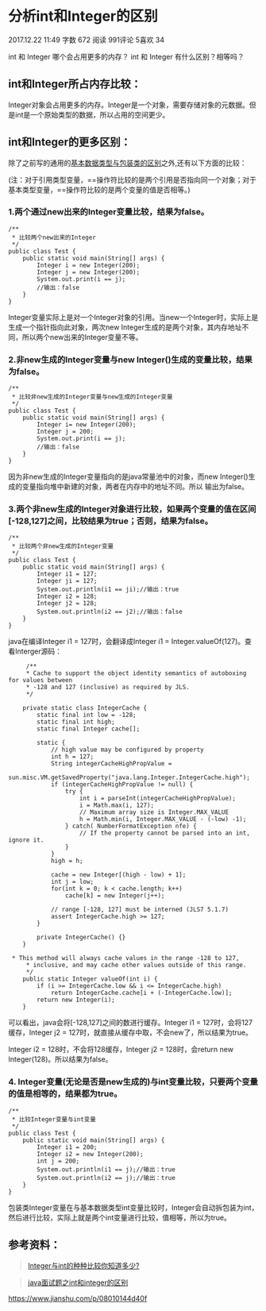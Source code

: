 # 分析int和Integer的区别

2017.12.22 11:49 字数 672 阅读 991评论 5喜欢 34

int 和 Integer 哪个会占用更多的内存？ int 和 Integer 有什么区别？相等吗？

## int和Integer所占内存比较：

Integer对象会占用更多的内存。Integer是一个对象，需要存储对象的元数据。但是int是一个原始类型的数据，所以占用的空间更少。

## int和Integer的更多区别：

除了之前写的通用的[基本数据类型与包装类的区别](https://link.jianshu.com/?t=https%3A%2F%2Famyyanjie.github.io%2F2017%2F10%2F08%2FBrief-Analysis-on-the-Differences-between-Java-Primitives-and-Wrappers%2F)之外,还有以下方面的比较：

(注：对于引用类型变量，==操作符比较的是两个引用是否指向同一个对象；对于基本类型变量，==操作符比较的是两个变量的值是否相等。)

### 1.两个通过new出来的Integer变量比较，结果为false。

```
/**
 * 比较两个new出来的Integer
 */
public class Test {
    public static void main(String[] args) {
        Integer i = new Integer(200);
        Integer j = new Integer(200);
        System.out.print(i == j);
        //输出：false
    }
}

```

Integer变量实际上是对一个Integer对象的引用。当new一个Integer时，实际上是生成一个指针指向此对象，两次new Integer生成的是两个对象，其内存地址不同，所以两个new出来的Integer变量不等。

### 2.非new生成的Integer变量与new Integer()生成的变量比较，结果为false。

```
/**
 * 比较非new生成的Integer变量与new生成的Integer变量
 */
public class Test {
    public static void main(String[] args) {
        Integer i= new Integer(200);
        Integer j = 200;
        System.out.print(i == j);
        //输出：false
    }
}

```

因为非new生成的Integer变量指向的是java常量池中的对象，而new Integer()生成的变量指向堆中新建的对象，两者在内存中的地址不同。所以 输出为false。

### 3.两个非new生成的Integer对象进行比较，如果两个变量的值在区间[-128,127]之间，比较结果为true；否则，结果为false。 

```
/**
 * 比较两个非new生成的Integer变量
 */
public class Test {
    public static void main(String[] args) {
        Integer i1 = 127;
        Integer ji = 127;
        System.out.println(i1 == ji);//输出：true
        Integer i2 = 128;
        Integer j2 = 128;
        System.out.println(i2 == j2);//输出：false
    }
}

```

java在编译Integer i1 = 127时，会翻译成Integer i1 = Integer.valueOf(127)。查看Interger源码：

```
     /**
     * Cache to support the object identity semantics of autoboxing for values between
     * -128 and 127 (inclusive) as required by JLS.
     */

    private static class IntegerCache {
        static final int low = -128;
        static final int high;
        static final Integer cache[];

        static {
            // high value may be configured by property
            int h = 127;
            String integerCacheHighPropValue =
                sun.misc.VM.getSavedProperty("java.lang.Integer.IntegerCache.high");
            if (integerCacheHighPropValue != null) {
                try {
                    int i = parseInt(integerCacheHighPropValue);
                    i = Math.max(i, 127);
                    // Maximum array size is Integer.MAX_VALUE
                    h = Math.min(i, Integer.MAX_VALUE - (-low) -1);
                } catch( NumberFormatException nfe) {
                    // If the property cannot be parsed into an int, ignore it.
                }
            }
            high = h;

            cache = new Integer[(high - low) + 1];
            int j = low;
            for(int k = 0; k < cache.length; k++)
                cache[k] = new Integer(j++);

            // range [-128, 127] must be interned (JLS7 5.1.7)
            assert IntegerCache.high >= 127;
        }

        private IntegerCache() {}
    }

```

```
 * This method will always cache values in the range -128 to 127,
     * inclusive, and may cache other values outside of this range.
     */
    public static Integer valueOf(int i) {
        if (i >= IntegerCache.low && i <= IntegerCache.high)
            return IntegerCache.cache[i + (-IntegerCache.low)];
        return new Integer(i);
    }

```

可以看出，java会将[-128,127]之间的数进行缓存。Integer i1 = 127时，会将127缓存，Integer j2 = 127时，就直接从缓存中取，不会new了，所以结果为true。

Integer i2 = 128时，不会将128缓存，Integer j2 = 128时，会return new Integer(128)。所以结果为false。

### 4. Integer变量(无论是否是new生成的)与int变量比较，只要两个变量的值是相等的，结果都为true。

```
/**
 * 比较Integer变量与int变量
 */
public class Test {
    public static void main(String[] args) {
        Integer i1 = 200;
        Integer i2 = new Integer(200);
        int j = 200;
        System.out.println(i1 == j);//输出：true
        System.out.println(i2 == j);//输出：true
    }
}

```

包装类Integer变量在与基本数据类型int变量比较时，Integer会自动拆包装为int，然后进行比较，实际上就是两个int变量进行比较，值相等，所以为true。

## 参考资料：

> [Integer与int的种种比较你知道多少?](https://link.jianshu.com/?t=https%3A%2F%2Fwww.cnblogs.com%2Fliuling%2Farchive%2F2013%2F05%2F05%2FintAndInteger.html)

> [java面试题之int和integer的区别](https://link.jianshu.com/?t=https%3A%2F%2Fwww.cnblogs.com%2Fguodongdidi%2Fp%2F6953217.html)





https://www.jianshu.com/p/08010144d40f